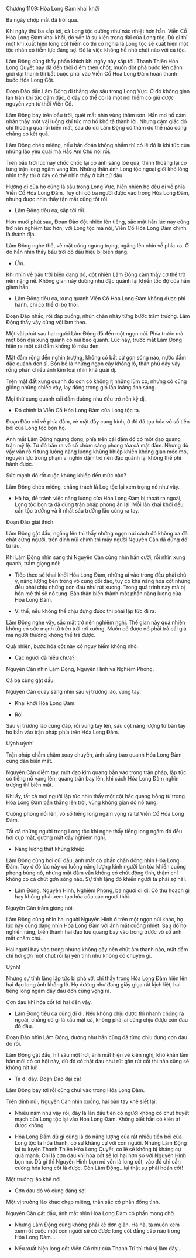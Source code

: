 




Chương 1109: Hóa Long Đàm khai khởi


Ba ngày chớp mắt đã trôi qua.

Khi ngày thứ ba sắp tới, cả Long tộc dường như náo nhiệt hơn hẳn. Viễn Cổ Hóa Long Đàm khai khởi, đó vốn là sự kiện trọng đại của Long tộc. Dù gì thì một khi xuất hiện long cốt hiếm có thì có nghĩa là Long tộc sẽ xuất hiện một tộc nhân có tiềm lực đáng sợ. Đó là việc không hề nhỏ chút nào với cả tộc.

Lâm Động cũng thấy phấn khích khi ngày này sắp tới. Thanh Thiên Hóa Long Quyết nay đã đến thời điểm then chốt, muốn đột phá bước lên cảnh giới đại thanh thì bắt buộc phải vào Viễn Cổ Hóa Long Đàm hoàn thanh bước Hóa Long Cốt.

Đoạn Đào dẫn Lâm Động đi thẳng vào sâu trong Long Vực. Ở đó không gian lan tràn khí tức đậm đặc, ở đây có thể coi là một nơi hiếm có giữ được nguyên vẹn từ thời Viễn Cổ.

Lâm Động bay trên bầu trời, quét mắt nhìn vùng thâm sơn. Hắn mơ hồ cảm nhận thấy một vài luồng khí tức mơ hồ khó tả thành lời. Nhưng cảm giác đó chỉ thoáng qua rồi biến mất, sau đó dù Lâm Động có thăm dò thế nào cũng chẳng có kết quả.

Lâm Động chép miệng, nếu hắn đoán không nhầm thì có lẽ đó là khí tức của những lão yêu quái mà Hắc Ám Chủ nói rồi.

Trên bầu trời lúc này chốc chốc lại có ánh sáng lóe qua, thỉnh thoảng lại có từng trận long ngâm vang lên. Những thân ảnh Long tộc ngoại giới khó lòng nhìn thấy thì ở đây có thể nhìn thấy ở bất cứ đâu.

Hướng đi của họ cũng là sâu trong Long Vực, hiển nhiên họ đều đi về phía Viễn Cổ Hóa Long Đàm. Tuy chỉ có ba người được vào trong Hóa Long Đàm, nhưng được nhìn thấy tận mắt cũng tốt rồi.

- Lâm Động tiểu ca, sắp tới rồi.

Hơn mười phút sau, Đoạn Đào đột nhiên lên tiếng, sắc mặt hắn lúc này cũng trở nên nghiêm túc hơn, với Long tộc mà nói, Viễn Cổ Hóa Long Đàm chính là thánh địa.

Lâm Động nghe thế, vẻ mặt cũng ngưng trọng, ngẩng lên nhìn về phía xa. Ở đó hắn nhìn thấy bầu trời có dấu hiệu bị biến dạng.

- Ừm.

Khi nhìn về bầu trời biến dạng đó, đột nhiên Lâm Động cảm thấy cơ thể trở nên nặng nề. Không gian này dường như đặc quánh lại khiến tốc độ của hắn giảm hẳn.

- Lâm Động tiểu ca, xung quanh Viễn Cổ Hóa Long Đàm không được phi hành, chỉ có thể đi bộ thôi.

Đoạn Đào nhắc, rồi đáp xuống, nhún chân nhảy từng bước trăm trượng. Lâm Động thấy vậy cũng vội làm theo.

Một vài phút sau hai người Lâm Động đã đến một ngọn núi. Phía trước mà một bồn địa xung quanh có núi bao quanh. Lúc này, trước mắt Lâm Động hiện ra một cái đầm khổng lồ màu đen.

Mặt đầm rộng đến nghìn trượng, không có bất cứ gợn sóng nào, nước đầm đặc quánh đen sì. Bốn bề là những ngọn cây khổng lồ, thân phủ đầy vảy rồng phản chiếu ánh kim loại nhìn khá quái dị.

Trên mặt đất xung quanh đó còn có không ít những lùm cỏ, nhưng cỏ cũng giống những chiếc vảy, lay động trong gió lấp loáng ánh sáng.

Mọi thứ xung quanh cái đầm dường như đều trở nên kỳ dị.

- Đó chính là Viễn Cổ Hóa Long Đàm của Long tộc ta.

Đoạn Đào chỉ về phía đầm, vẻ mặt đầy cung kính, ở đó đã tọa hóa vô số tiền bối của Long tộc bọn họ.

Ánh mắt Lâm Động ngưng đọng, phía trên cái đầm đó có một đạo quang trận mỹ lệ. Từ đó bắn ra vô số chùm sáng phong tỏa cả mặt đầm. Nhưng dù vậy vẫn rò rỉ từng luồng năng lượng khủng khiếp khiến không gian méo mó, nguyên lực trong phạm vi nghìn dặm trở nên đặc quánh lại không thể phi hành được.

Sức mạnh đó rốt cuộc khủng khiếp đến mức nào?

Lâm Động chép miệng, chẳng trách là Log tộc lại xem trọng nó như vậy.

- Hà hà, để tránh việc năng lượng của Hóa Long Đàm bị thoát ra ngoài, Long tộc bọn ta đã dùng trận pháp phong ấn lại. Mỗi lần khai khởi đều cần tộc trưởng và ít nhất sáu trưởng lão cùng ra tay.

Đoạn Đào giải thích.

Lâm Động gật đầu, ngẩng lên thì thấy những ngọn núi cách đó không xa đã chật cứng người, trên đỉnh núi chính thì mấy người Nguyên Càn đã đứng đó từ lâu.

Khi Lâm Động nhìn sang thì Nguyên Càn cũng nhìn hắn cười, rồi nhìn xung quanh, trầm giọng nói:

- Tiếp theo sẽ khai khởi Hóa Long Đàm, những ai vào trong đều phải chú ý, năng lượng bên trong vô cùng dồi dào, tuy có khả năng hóa cốt nhưng đều phải chịu những cơn đau như rút xương. Trong quá trình này mà bị hôn mê thì sẽ nổ tung. Bản thân biến thành một phần năng lượng của Hóa Long Đàm.

- Vì thế, nếu không thể chịu đựng được thì phải lập tức đi ra.

Lâm Động nghe vậy, sắc mặt trở nên nghiêm nghị. Thế gian này quả nhiên không có sức mạnh từ trên trời rơi xuống. Muốn có được nó phải trả cái giá mà người thường không thể trả được.

Quả nhiên, bước hóa cốt này có nguy hiểm không nhỏ.

- Các ngươi đã hiểu chưa?

Nguyên Càn nhìn Lâm Động, Nguyên Hinh và Nghiêm Phong.

Cả ba cùng gật đầu.

Nguyên Càn quay sang nhìn sáu vị trưởng lão, vung tay:

- Khai khởi Hóa Long Đàm.

- Rõ!

Sáu vị trưởng lão cùng đáp, rồi vung tay lên, sáu cột năng lượng từ bàn tay họ bắn vào trận pháp phía trên Hóa Long Đàm.

Uỳnh uỳnh!

Trận pháp chầm chậm xoay chuyển, ánh sáng bao quanh Hóa Long Đàm cũng dần biến mất.

Nguyên Càn điểm tay, một đạo kim quang bắn vào trong trận pháp, lập tức có tiếng nổ vang lên, quang trận bay lên, khi cách Hóa Long Đàm nghìn trượng thì biến mất.

Khi ấy, tất cả mọi người lập tức nhìn thấy một cột hắc quang bỗng từ trong Hóa Long Đàm bắn thẳng lên trời, vùng không gian đó nổ tung.

Cuồng phong nổi lên, vô số tiếng long ngâm vọng ra từ Viễn Cổ Hóa Long Đàm.

Tất cả những người trong Long tộc khi nghe thấy tiếng long ngâm đó đều hơi cụp mắt, gương mặt đầy nghiêm nghị.

- Năng lượng thật khủng khiếp.

Lâm Động cũng hơi cúi đầu, ánh mắt có phần chấn động nhìn Hóa Long Đàm. Tuy ở đó lúc này có luồng năng lượng kinh người lan tỏa khiến cuồng phong bùng nổ, nhưng mặt đầm vẫn không có chút động tĩnh, thậm chí không có cả chút gợn sóng nào. Sự tĩnh lặng đó khiến người ta phải sợ hãi.

- Lâm Động, Nguyên Hinh, Nghiêm Phong, ba người đi đi. Có thu hoạch gì hay không phải xem tạo hóa của các ngươi thôi.

Nguyên Càn trầm giọng nói.

Lâm Động cũng nhìn hai người Nguyên Hinh ở trên một ngọn núi khác, họ lúc này cũng đang nhìn Hóa Long Đàm với ánh mắt cuồng nhiệt. Sau đó họ nghiến răng, biến thành hai đạo lưu quang bay vào trong trước vô số ánh mắt chăm chú.

Hai người bay vào trong nhưng không gây nên chút âm thanh nào, mặt đầm chỉ hơi gợn một chút rồi lại yên tĩnh như không có chuyện gì.

Uỳnh!

Nhưng sự tĩnh lặng lập tức bị phá vỡ, chỉ thấy trong Hóa Long Đàm hiện lên hai đạo long ảnh khổng lồ. Họ dường như đang giãy giụa rất kịch liệt, hai tiếng long ngâm đầy đau đớn cũng vọng ra.

Cơn đau khi hóa cốt lợi hại đến vậy.

- Lâm Động tiểu ca cũng đi đi. Nếu không chịu được thì nhanh chóng ra ngoài, chẳng có gì là xấu mặt cả, không phải ai cũng chịu được cơn đau đó đâu.

Đoạn Đào nhìn Lâm Động, dường như hắn cũng đã từng chịu đựng cơn đau đó rồi.

Lâm Động gật đầu, hít sâu một hơi, ánh mắt hiện vẻ kiên nghị, khó khăn lắm hắn mới có cơ hội này, dù đó có thật đau như rút gân rút cốt thì hắn cũng sẽ không rút lui!

- Ta đi đây, Đoạn Đào đại ca!

Lâm Động bay tới rồi cũng chui vào trong Hóa Long Đàm.

Trên đỉnh núi, Nguyên Càn nhìn xuống, hai bàn tay khẽ siết lại:

- Nhiều năm như vậy rồi, đây là lần đầu tiên có người không có chút huyết mạch của Long tộc lại vào Hóa Long Đàm. Không biết hắn có kiên trì được không.

- Hóa Long Đầm dù gì cũng là do năng lượng của rất nhiều tiền bối của Long tộc ta hóa thành, có sự kháng cự với con người. Nhưng Lâm Động lại tu luyện Thanh Thiên Hóa Long Quyết, có lẽ sẽ không bị kháng cự quá mạnh. Chỉ là cơn đau khi hóa cốt sẽ lợi hại hơn so với Nguyên Hinh bọn nó. Dù gì thì Nguyên Hinh bọn nó vốn là long cốt, vào đó chỉ cần cường hóa long cốt là được. Còn Lâm Động…lại thật sự phải hoán cốt!

Một trưởng lão khẽ nói.

- Cơn đau đó vô cùng đáng sợ!

Một vị trưởng lão khác chẹp miệng, thần sắc có phần đồng tình.

Nguyên Càn gật đầu, ánh mắt nhìn Hóa Long Đàm có phần mong chờ.

- Nhưng Lâm Động cũng không phải kẻ đơn giản. Hà hà, ta muốn xem xem rốt cuộc một con người sẽ có được long cốt đẳng cấp nào trong Hóa Long Đàm…

- Nếu xuất hiện long cốt Viễn Cổ như của Thanh Trĩ thì thú vị lắm đây…




